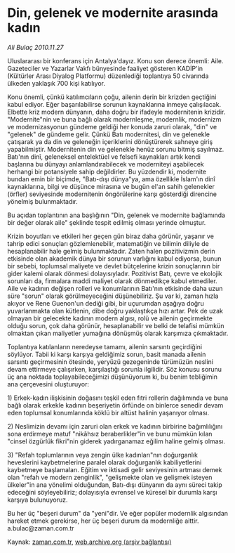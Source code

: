 # Din, gelenek ve modernite arasında kadın

*Ali Bulaç 2010.11.27*

<td class="columnist-detail">
<p>Uluslararası bir konferans için Antalya'dayız. Konu son derece önemli: Aile. Gazeteciler ve Yazarlar Vakfı bünyesinde faaliyet gösteren KADİP'in (Kültürler Arası Diyalog Platformu) düzenlediği toplantıya 50 civarında ülkeden yaklaşık 700 kişi katılıyor.</p>
<p><p>Konu önemli, çünkü katılımcıların çoğu, ailenin derin bir krizden geçtiğini kabul ediyor. Eğer başarılabilirse sorunun kaynaklarına inmeye çalışılacak. Elbette kriz modern dünyanın, daha doğru bir ifadeyle modernitenin krizidir. "Modernite"nin ve buna bağlı olarak modernleşme, modernlik, modernizm ve modernizasyonun gündeme geldiği her konuda zaruri olarak, "din" ve "gelenek" de gündeme gelir. Çünkü Batı modernitesi, din ve gelenekle çatışarak ya da din ve geleneğin içeriklerini dönüştürerek sahneye giriş yapabilmiştir. Modernitenin din ve gelenekle henüz sorunu bitmiş sayılmaz. Batı'nın dinî, geleneksel entelektüel ve felsefi kaynakları artık kendi başlarına bu dünyayı anlamlandırabilecek ve moderniteyi aşabilecek herhangi bir potansiyele sahip değildirler. Bu yüzdendir ki, modernite bundan emin bir biçimde, "Batı-dışı dünya"ya, ama özellikle İslam'ın dinî kaynaklarına, bilgi ve düşünce mirasına ve bugün el'an sahih gelenekler (örfler) seviyesinde modernitenin öngörülerine karşı gösterdiği direncine yönelmiş bulunmaktadır.
<p>Bu açıdan toplantının ana başlığının "Din, gelenek ve modernite bağlamında bir değer olarak aile" şeklinde tespit edilmiş olması yerinde olmuştur.
<p>Krizin boyutları ve etkileri her geçen gün biraz daha görünür, yaşanır ve tahrip edici sonuçları gözlemlenebilir, matematiğin ve bilimin diliyle de hesaplanabilir hale gelmiş bulunmaktadır. Zaten halen pozitivizmin derin etkisinde olan akademik dünya bir sorunun varlığını kabul ediyorsa, bunun bir sebebi, toplumsal maliyete ve devlet bütçelerine krizin sonuçlarının bir gider kalemi olarak dönmesi dolayısıyladır. Pozitivist Batı, çevre ve ekolojik sorunları da, firmalara maddi maliyet olarak dönmedikçe kabul etmediler. Aile ve kadının değişen rolleri ve konumlarının Batı'nın etkisinde daha uzun süre "sorun" olarak görülmeyeceğini düşünebiliriz. Şu var ki, zaman hızla akıyor ve Rene Guenon'un dediği gibi, bir uçurumdan aşağıya doğru yuvarlanmakta olan kütlenin, dibe doğru yaklaştıkça hızı artar. Pek de uzak olmayan bir gelecekte kadının modern algısı, rolü ve ailenin geçirmekte olduğu sorun, çok daha görünür, hesaplanabilir ve belki de telafisi mümkün olmaktan çıkan maliyetler yumağına dönüşmüş olarak karşımıza çıkmaktadır.
<p>Toplantıya katılanların neredeyse tamamı, ailenin sarsıntı geçirdiğini söylüyor. Tabii ki karşı karşıya geldiğimiz sorun, basit manada ailenin sarsıntı geçirmesinin ötesinde, yeryüzü gezegeninde türümüzün neslini devam ettirmeye çalışırken, karşılaştığı sorunla ilgilidir. Söz konusu sorunu üç ana noktada toplayabileceğimizi düşünüyorum ki, bu benim tebliğimin ana çerçevesini oluşturuyor:
<p>1) Erkek-kadın ilişkisinin doğasını teşkil eden fıtri rollerin dağılımında ve buna bağlı olarak erkekle kadının beşeriyetin örfünde on binlerce senedir devam eden toplumsal konumlarında köklü bir altüst halinin yaşanıyor olması.
<p>2) Neslimizin devamı için zaruri olan erkek ve kadının birbirine bağımlılığını sona erdirmeye matuf "nikâhsız beraberlikler"in ve bunu mümkün kılan "cinsel özgürlük fikri"nin giderek yadırganamaz eğilim haline gelmiş olması.
<p>3) "Refah toplumlarının veya zengin ülke kadınları"nın doğurganlık heveslerini kaybetmelerine paralel olarak doğurganlık kabiliyetlerini kaybetmeye başlamaları. Eğitim ve iktisadi gelir seviyesinin artması demek olan "refah ve modern zenginlik", "gelişmekte olan ve gelişmek isteyen ülkeler"in ana yönelimi olduğundan, Batı-dışı dünyanın da aynı süreci takip edeceğini söyleyebiliriz; dolayısıyla evrensel ve küresel bir durumla karşı karşıya bulunuyoruz.
<p>Bu her üç "beşeri durum" da "yeni"dir. Ve eğer popüler modernlik algısından hareket etmek gerekirse, her üç beşeri durum da modernliğe aittir. a.bulac@zaman.com.tr</p>
<a href="http://web.archive.org/web/20101203162351/mailto:a.bulac@zaman.com.tr">
</a></p></p></p></p></p></p></p></p></td>

Kaynak: [zaman.com.tr](http://zaman.com.tr/yazar.do?yazino=1057503), [web.archive.org (arşiv bağlantısı)](http://web.archive.org/web/20101203162351/http://www.zaman.com.tr:80/yazar.do?yazino=1057503)
